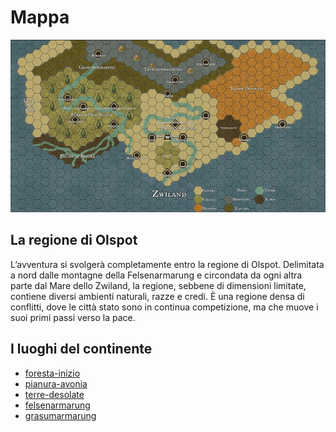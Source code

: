 # Mappa
![](../img/places/map.jpg)

## La regione di Olspot
L’avventura si svolgerà completamente entro la regione di Olspot. Delimitata a nord dalle montagne della Felsenarmarung e circondata da ogni altra parte dal Mare dello Zwiland, la regione, sebbene di dimensioni limitate, contiene diversi ambienti naturali, razze e credi. È una regione densa di conflitti, dove le città stato sono in continua competizione, ma che muove i suoi primi passi verso la pace.

## I luoghi del continente
* [foresta-inizio](places/foresta-inizio.md)
* [pianura-avonia](places/pianura-avonia.md)
* [terre-desolate](places/terre-desolate.md)
* [felsenarmarung](places/felsenarmarung.md)
* [grasumarmarung](places/grasumarmarung.md)
